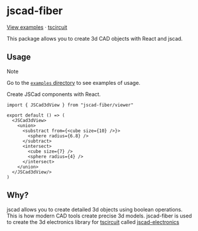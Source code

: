 # jscad-fiber

[View examples](https://tscircuit.github.io/jscad-fiber/) &middot; [tscircuit](https://github.com/tscircuit/tscircuit)

This package allows you to create 3d CAD objects with React and jscad.

## Usage

> [!NOTE]
> Go to the [`examples` directory](./examples) to see examples of usage.

Create JSCad components with React.

```tsx
import { JSCad3dView } from "jscad-fiber/viewer"

export default () => (
  <JSCad3dView>
    <union>
      <substract from={<cube size={10} />}>
        <sphere radius={6.8} />
      </subtract>
      <intersect>
        <cube size={7} />
        <sphere radius={4} />
      </intersect>
    </union>
  </JSCad3dView/>
)
```

## Why?

jscad allows you to create detailed 3d objects using boolean operations. This
is how modern CAD tools create precise 3d models. jscad-fiber is used to
create the 3d electronics library for [tscircuit](https://github.com/tscircuit/tscircuit) called
[jscad-electronics](https://github.com/tscircuit/jscad-electronics)
